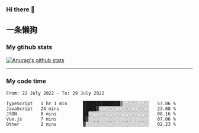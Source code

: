 ### Hi there 👋

## 一条懒狗
<!--
**kiss-me-quickly/kiss-me-quickly** is a ✨ _special_ ✨ repository because its `README.md` (this file) appears on your GitHub profile.

Here are some ideas to get you started:

- 🔭 I’m currently working on ...
- 🌱 I’m currently learning ...
- 👯 I’m looking to collaborate on ...
- 🤔 I’m looking for help with ...
- 💬 Ask me about ...
- 📫 How to reach me: ...
- 😄 Pronouns: ...
- ⚡ Fun fact: ...
-->


### My gtihub stats

[![Anurag's github stats](https://github-readme-stats.vercel.app/api?username=kiss-me-quickly)](https://github.com/anuraghazra/github-readme-stats)

***

### My code time

<!--START_SECTION:waka-->

```text
From: 22 July 2022 - To: 29 July 2022

TypeScript   1 hr 1 min      ██████████████▒░░░░░░░░░░   57.86 %
JavaScript   24 mins         █████▓░░░░░░░░░░░░░░░░░░░   23.08 %
JSON         8 mins          ██░░░░░░░░░░░░░░░░░░░░░░░   08.16 %
Vue.js       7 mins          █▓░░░░░░░░░░░░░░░░░░░░░░░   07.06 %
Other        2 mins          ▓░░░░░░░░░░░░░░░░░░░░░░░░   02.23 %
```

<!--END_SECTION:waka-->

